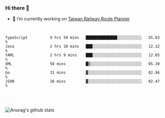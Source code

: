 ### Hi there 👋

- 🔭 I’m currently working on [Taiwan Railway Route Planner](https://github.com/Taiwan-Railway-Route-Planner)

<br/>

<!--START_SECTION:waka-->

```text
TypeScript          9 hrs 59 mins   ██████████████░░░░░░░░░░░   55.63 %
Java                2 hrs 10 mins   ███░░░░░░░░░░░░░░░░░░░░░░   12.12 %
YAML                2 hrs 9 mins    ███░░░░░░░░░░░░░░░░░░░░░░   12.03 %
XML                 58 mins         █▒░░░░░░░░░░░░░░░░░░░░░░░   05.39 %
Go                  31 mins         ▓░░░░░░░░░░░░░░░░░░░░░░░░   02.94 %
JSON                26 mins         ▓░░░░░░░░░░░░░░░░░░░░░░░░   02.47 %
```

<!--END_SECTION:waka-->

<br/>
<br/>

![Anurag's github stats](https://github-readme-stats.vercel.app/api?username=DepickereSven&show_icons=true&theme=tokyonight)



<!--
**DepickereSven/DepickereSven** is a ✨ _special_ ✨ repository because its `README.md` (this file) appears on your GitHub profile.

Here are some ideas to get you started:

- 🔭 I’m currently working on ...
- 🌱 I’m currently learning ...
- 👯 I’m looking to collaborate on ...
- 🤔 I’m looking for help with ...
- 💬 Ask me about ...
- 📫 How to reach me: ...
- 😄 Pronouns: ...
- ⚡ Fun fact: ...
-->
